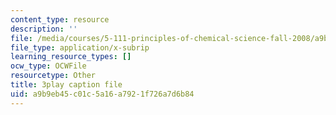 ```yaml
---
content_type: resource
description: ''
file: /media/courses/5-111-principles-of-chemical-science-fall-2008/a9b9eb45c01c5a16a7921f726a7d6b84_GOBzZMaiMss.vtt
file_type: application/x-subrip
learning_resource_types: []
ocw_type: OCWFile
resourcetype: Other
title: 3play caption file
uid: a9b9eb45-c01c-5a16-a792-1f726a7d6b84
---
```

